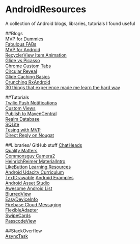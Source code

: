 # AndroidResources
A collection of Android blogs, libraries, tutorials I found useful 

##Blogs     
[MVP for Dummies](https://mattdevelops.github.io/android/2016/08/13/androidmvp.html)     
[Fabulous FABs](https://lambdasoup.com/post/fab_behavior_sync_appbarlayout/)      
[MVP for Android](http://antonioleiva.com/mvp-android)          
[RecyclerView Item Animation](http://anthony-skr.com/article/recyclerview-items-animation-with-rebound-effect)     
[Glide vs Picasso](https://inthecheesefactory.com/blog/get-to-know-glide-recommended-by-google/en)        
[Chrome Custom Tabs](http://blog.grafixartist.com/google-chrome-custom-tabs-android-tutorial/)           
[Circular Reveal](http://blog.grafixartist.com/circular-reveal-effect-like-whatsapp-in-android/)           
[Glide Caching Basics](https://futurestud.io/blog/glide-caching-basics)        
[Crunching RxAndroid](https://medium.com/crunching-rxandroid/crunching-rxandroid-intro-c27eb6f009ea#.x9k30h74a)      
[30 things that experience made me learn the hard way](https://medium.com/@cesarmcferreira/building-android-apps-30-things-that-experience-made-me-learn-the-hard-way-313680430bf9#.86xm614ke)     

##Tutorials     
[Twilio Push Notifications](https://www.twilio.com/blog/2016/05/how-to-add-push-notifications-to-android.html)     
[Custom Views](https://www.intertech.com/Blog/android-custom-view-tutorial-part-1-combining-existing-views/)     
[Publish to MavenCentral](http://crushingcode.co/publish-your-android-library-via-mavencentral/)        
[Realm Database](http://www.androidhive.info/2016/05/android-working-with-realm-database-replacing-sqlite-core-data/)    
[SQLite](https://www.youtube.com/watch?v=0BUljVIgnoE)            
[Tesing with MVP](https://www.youtube.com/watch?v=Asc4hU1iSTU)     
[Direct Reply on Nougat](http://iteachyouhowtocode.com/2016/08/22/you-can-reply-message-on-notification/)

##Libraries/ GitHub stuff
[ChatHeads](https://github.com/mollyIV/ChatHeads)            
[Quality Matters](https://github.com/artem-zinnatullin/qualitymatters)            
[Commonsguy Camera2](https://github.com/commonsguy/cwac-cam2)                
[HeinrichReimer MaterialIntro](https://github.com/HeinrichReimer/material-intro)            
[LikeButton](https://github.com/jd-alexander/LikeButton)
[Learning Resources](https://github.com/Plastix/Forage/wiki/Android-Learning-Resources)              
[Android Udacity Curriculum](https://github.com/Enteleform/-RES-/blob/master/%5BLinks%5D/%5BAndroid%5D%20Udacity%20Curriculum.md)        
[TextDrawable](https://github.com/amulyakhare/TextDrawable)
[Android Examples](https://github.com/nisrulz/android-examples)                
[Android Asset Studio](https://romannurik.github.io/AndroidAssetStudio/)         
[Awesome Android List](https://github.com/JStumpp/awesome-android)           
[BlurredView](https://github.com/wl9739/BlurredView)          
[EasyDeviceInfo](https://github.com/nisrulz/easydeviceinfo)            
[Firebase Cloud Messaging](https://github.com/nisrulz/android-examples/tree/master/FirebaseCloudMessaging)     
[FlexibleAdapter](https://github.com/davideas/FlexibleAdapter)         
[SwipeCards](https://github.com/Arjun-sna/android-swipecards-view)     
[PasscodeView](https://github.com/Arjun-sna/android-passcodeview)
      
##StackOverflow       
[AsyncTask](http://stackoverflow.com/questions/9671546/asynctask-android-example)       
